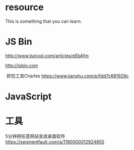 # resource
This is something that you can learn.


# JS Bin
  http://www.tuicool.com/articles/eEbAfm
  
  http://jsbin.com
  
  抓包工具Charles  https://www.jianshu.com/p/fdd7c681929c
  
# JavaScript


# 工具
  5分钟把任意网站变成桌面软件 https://segmentfault.com/a/1190000012924855
 
